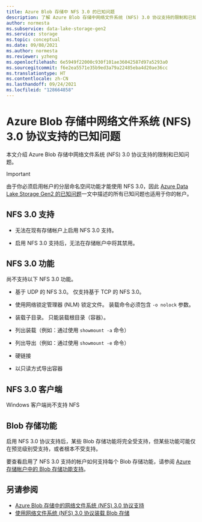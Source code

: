 ```yaml
---
title: Azure Blob 存储中 NFS 3.0 的已知问题
description: 了解 Azure Blob 存储中网络文件系统 (NFS) 3.0 协议支持的限制和已知问题。
author: normesta
ms.subservice: data-lake-storage-gen2
ms.service: storage
ms.topic: conceptual
ms.date: 09/08/2021
ms.author: normesta
ms.reviewer: yzheng
ms.openlocfilehash: 6e5949f22000c930f101ae36042587d97a5293a0
ms.sourcegitcommit: f6e2ea5571e35b9ed3a79a22485eba4d20ae36cc
ms.translationtype: HT
ms.contentlocale: zh-CN
ms.lasthandoff: 09/24/2021
ms.locfileid: "128664858"
---
```

# <a name="known-issues-with-network-file-system-nfs-30-protocol-support-in-azure-blob-storage"></a>Azure Blob 存储中网络文件系统 (NFS) 3.0 协议支持的已知问题

本文介绍 Azure Blob 存储中网络文件系统 (NFS) 3.0 协议支持的限制和已知问题。

> [!IMPORTANT]
> 由于你必须启用帐户的分层命名空间功能才能使用 NFS 3.0，因此 [Azure Data Lake Storage Gen2 的已知问题](data-lake-storage-known-issues.md)一文中描述的所有已知问题也适用于你的帐户。

## <a name="nfs-30-support"></a>NFS 3.0 支持

- 无法在现有存储帐户上启用 NFS 3.0 支持。

- 启用 NFS 3.0 支持后，无法在存储帐户中将其禁用。

## <a name="nfs-30-features"></a>NFS 3.0 功能

尚不支持以下 NFS 3.0 功能。

- 基于 UDP 的 NFS 3.0。 仅支持基于 TCP 的 NFS 3.0。

- 使用网络锁定管理器 (NLM) 锁定文件。 装载命令必须包含 `-o nolock` 参数。

- 装载子目录。 只能装载根目录（容器）。

- 列出装载（例如：通过使用 `showmount -a` 命令）

- 列出导出（例如：通过使用 `showmount -e` 命令）

- 硬链接

- 以只读方式导出容器

## <a name="nfs-30-clients"></a>NFS 3.0 客户端

Windows 客户端尚不支持 NFS

## <a name="blob-storage-features"></a>Blob 存储功能

启用 NFS 3.0 协议支持后，某些 Blob 存储功能将完全受支持，但某些功能可能仅在预览级别受支持，或者根本不受支持。

要查看启用了 NFS 3.0 支持的帐户如何支持每个 Blob 存储功能，请参阅 [Azure 存储帐户中的 Blob 存储功能支持](storage-feature-support-in-storage-accounts.md)。

## <a name="see-also"></a>另请参阅

- [Azure Blob 存储中的网络文件系统 (NFS) 3.0 协议支持](network-file-system-protocol-support.md)
- [使用网络文件系统 (NFS) 3.0 协议装载 Blob 存储](network-file-system-protocol-support-how-to.md)
